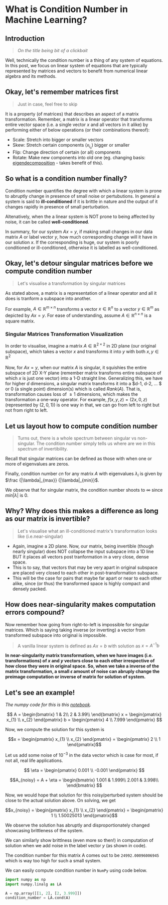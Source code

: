 # What is Condition Number in Machine Learning?

<!-- $$X = \begin{pmatrix}
1 & x_{1}\\
1 & x_{2}\\
1 & x_{3}
\end{pmatrix}$$ -->

## Introduction

> _On the title being bit of a clickbait_

Well, technically the condition number is a thing of any system of equations. In this post, we focus on linear system of equations that are typically represented by matrices and vectors to benefit from numerical linear algebra and its methods.


## Okay, let's remember matrices first

> Just in case, feel free to skip

It is a property (of matrices) that describes an aspect of a matrix transformation. Remember, a matrix is a linear operator that transforms entire vector space (i.e. a single vector $x$ and all vectors in it alike) by performing either of below operations (or their combinations thereof):

- Scale: Stretch into bigger or smaller vectors
- Skew: Stretch certain components ($x_{i_{s}}$) bigger or smaller
- Flip: Change direction of certain (or all) components
- Rotate: Make new components into old one (eg. changing basis: [eigendecomposition](https://medium.com/swlh/eigenvalues-and-eigenvectors-5fbc8b037eed) - takes benefit of this).

## So what is a condition number finally?

Condition number quantifies the degree with which a linear system is prone to abruptly change in presence of small noise or pertubutions. In general a system is said to **ill-conditioned** if it is brittle in nature and the output of it changes rapidly in presence of small perturbation.

Altenatively, when the a linear system is NOT prone to being affected by noise, it can be called **well-conditioned**.

In summary, for our system $Ax = y$, if making small changes in our data matrix $A$ or label vector $y$, how much corresponding change will it have in our solution $x$. If the corresponding is huge, our system is poorly conditioned or ill-conditioned, otherwise it is labelled as well-conditioned.

## Okay, let's detour singular matrices before we compute condition number

> Let's visualise a transformation by singular matrices

As stated above, a matrix is a representation of a linear operator and all it does is tranform a subspace into another.

For example, $A \in \mathbb{R}^{m \times n}$ transforms a vector $x \in \mathbb{R}^{n}$ to a vector $y \in \mathbb{R}^{m}$ as depicted by $Ax = y$. For ease of understanding, assume $A \in \mathbb{R}^{n \times n}$ is a square matrix.

### Singular Matrices Transformation Visualization

In order to visualise, imagine a matrix $A \in \mathbb{R}^{2 \times 2}$ in 2D plane (our original subspace), which takes a vector $x$ and transforms it into $y$ with both $x, y \in \mathbb{R}^{2}$

Now, for $Ax = y$, when our matrix $A$ is singular, it squishies the entire subspace of 2D X-Y plane (remember matrix transforms entire subspace of which $x$ is just one vector) into a 1-D straight line. Generalizing this, we have for higher $d$ dimensions, a singular matrix transforms it into a $d-1, d-2, ... $ or $0$ (a single point) dimension(s) which is called $Rank(A)$.  That is, transformation causes loss of $\ge1$ dimensions, which makes the transformation a one-way operator. For example, $f(x, y, z) = (2x, 0, z)$ (represented by $(2, 0, 1)$) is one way in that, we can go from left to right but not from right to left.

## Let us layout how to compute condition number

> Turns out, there is a whole spectrum between singular vs non-singular. The condition number simply tells us where are we in this spectrum of invertibility.

Recall that singular matrices can be defined as those with when one or more of eigenvalues are zeros.

Finally, condition number $cn$ for any matrix $A$ with eigenvalues $\lambda_{i}$ is given by $\frac {|\lambda|_{max}} {|\lambda|_{min}}$. 

We observe that for singular matrix, the condition number shoots to $\infty$ since $min |\lambda|$ is $0$. 

## Why? Why does this makes a difference as long as our matrix is invertible?

> Let's visualise what an ill-conditioned  matrix's transformation looks like (i.e.near-singular)

- Again, imagine a 2D plane. Now, our matrix, being invertible (though nearly singular) does NOT collapse the input subspace into a 1D line BUT it places all vectors post tranformation in a very close, dense space. 
- This is to say, that vectors that may be very apart in original subspace are placed very closed to each other in post-transformation subspace. 
- This will be the case for pairs that maybe far apart or near to each other alike, since (or thus) the transformed space is highly compact and densely packed.

## How does near-singularity makes computation errors compound?

Now remember how going from right-to-left is impossible for singular matrices. Which is saying taking inverse (or inverting) a vector from transformed subspace into original is impossible. 

> A vanilla linear system is defined as $Ax = b$ with solution as $x = A^{-1}b$

**In near-singularity matrix transformatiom, when we have images (i.e. transformations) of $x$ and $y$ vectors close to each other irrespective of how close they were in original space. So, when we take a inverse of the matrix transformation, a small $\epsilon$ amount of noise can abruply change the preimage computation or inverse of matrix for solution of system.**


## Let's see an example!

_The numpy code for this is this [notebook](code.ipynb)._


$$
A = \begin{bmatrix}
1 & 2\\
2 & 3.99\\
\end{bmatrix}
x = \begin{pmatrix}
x_{1} \\
x_{2}
\end{pmatrix}
b = \begin{pmatrix}
4 \\
7.999
\end{pmatrix}
$$

Now, we compute the solution for this system is

$$x = \begin{pmatrix}
x_{1} \\
x_{2}
\end{pmatrix}
= \begin{pmatrix}
2 \\
1
\end{pmatrix}$$

Let us add some noise of $10^{-3}$ in the data vector which is case for most, if not all, real life applications. 

$$
\eta = 
\begin{pmatrix}
0.001 \\
-0.001
\end{pmatrix}
$$

$$A_{noisy} = A + \eta = 
\begin{bmatrix}
1.001 & 1.999\\
2.001 & 3.998\\
\end{bmatrix}
$$

Now, we would hope that solution for this noisy/perturbed system should be close to the actual solution above.
On solving, we get

$$x_{noisy} = \begin{pmatrix}
x_{1} \\
x_{2}
\end{pmatrix}
= \begin{pmatrix}
1 \\
1.50025013
\end{pmatrix}$$

We observe the solution has abruptly and disproportionately changed showcasing brittleness of the system.

We can similarly show brittlness (even more so then!) in computation of solution when we add noise in the label vector $y$ (as shown in code).

The condition number for this matrix A comes out to be `24992.00096006945` which is way too high for such a small system.

We can easily compute condition number in `NumPy` using code below.

```python 3
import numpy as np
import numpy.linalg as LA

A = np.array([[1, 2], [2, 3.999]])
condition_number = LA.cond(A)
```
